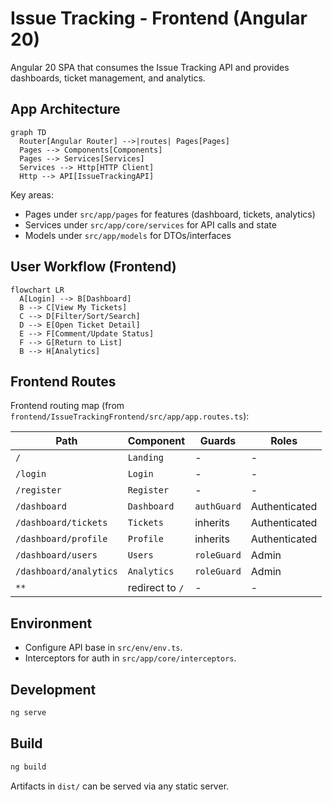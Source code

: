 # Issue Tracking - Frontend (Angular 20)

Angular 20 SPA that consumes the Issue Tracking API and provides dashboards, ticket management, and analytics.

## App Architecture

```mermaid
graph TD
  Router[Angular Router] -->|routes| Pages[Pages]
  Pages --> Components[Components]
  Pages --> Services[Services]
  Services --> Http[HTTP Client]
  Http --> API[IssueTrackingAPI]
```

Key areas:

- Pages under `src/app/pages` for features (dashboard, tickets, analytics)
- Services under `src/app/core/services` for API calls and state
- Models under `src/app/models` for DTOs/interfaces

## User Workflow (Frontend)

```mermaid
flowchart LR
  A[Login] --> B[Dashboard]
  B --> C[View My Tickets]
  C --> D[Filter/Sort/Search]
  D --> E[Open Ticket Detail]
  E --> F[Comment/Update Status]
  F --> G[Return to List]
  B --> H[Analytics]
```

## Frontend Routes

Frontend routing map (from `frontend/IssueTrackingFrontend/src/app/app.routes.ts`):

| Path                   | Component       | Guards      | Roles         |
| ---------------------- | --------------- | ----------- | ------------- |
| `/`                    | `Landing`       | -           | -             |
| `/login`               | `Login`         | -           | -             |
| `/register`            | `Register`      | -           | -             |
| `/dashboard`           | `Dashboard`     | `authGuard` | Authenticated |
| `/dashboard/tickets`   | `Tickets`       | inherits    | Authenticated |
| `/dashboard/profile`   | `Profile`       | inherits    | Authenticated |
| `/dashboard/users`     | `Users`         | `roleGuard` | Admin         |
| `/dashboard/analytics` | `Analytics`     | `roleGuard` | Admin         |
| `**`                   | redirect to `/` | -           | -             |

## Environment

- Configure API base in `src/env/env.ts`.
- Interceptors for auth in `src/app/core/interceptors`.

## Development

```bash
ng serve
```

## Build

```bash
ng build
```

Artifacts in `dist/` can be served via any static server.

